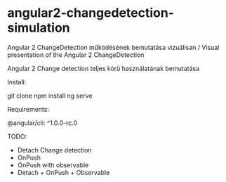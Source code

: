 # angular2-changedetection-simulation
Angular 2 ChangeDetection működésének bemutatása vizuálisan / Visual presentation of the Angular 2 ChangeDetection

Angular 2 Change detection teljes körű használatának bemutatása

Install:

git clone
npm install
ng serve

Requirements:

@angular/cli: ^1.0.0-rc.0

TODO:
- Detach Change detection
- OnPush 
- OnPush with observable
- Detach + OnPush + Observable
